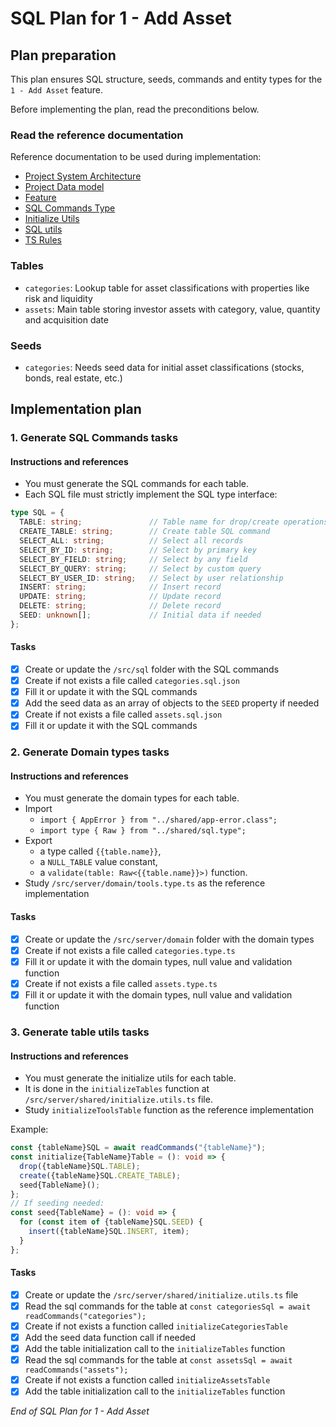 # SQL Plan for **1 - Add Asset**

## Plan preparation

This plan ensures SQL structure, seeds, commands and entity types for the `1 - Add Asset` feature.

Before implementing the plan, read the preconditions below.

### Read the reference documentation

Reference documentation to be used during implementation:

- [Project System Architecture](/docs/systems.blueprint.md)
- [Project Data model](/docs/data-model.blueprint.md)
- [Feature](/docs/1-add_asset/1-add_asset.blueprint.md)
- [SQL Commands Type](/src/server/shared/sql.type.ts)
- [Initialize Utils](/src/server/shared/initialize.utils.ts)
- [SQL utils](/src/server/shared/sql.utils.ts)
- [TS Rules](/.cursor/rules/type-script.mdc)

### Tables

- `categories`: Lookup table for asset classifications with properties like risk and liquidity
- `assets`: Main table storing investor assets with category, value, quantity and acquisition date

### Seeds

- `categories`: Needs seed data for initial asset classifications (stocks, bonds, real estate, etc.)

## Implementation plan

### 1. Generate SQL Commands tasks

#### Instructions and references

- You must generate the SQL commands for each table.
- Each SQL file must strictly implement the SQL type interface:
```typescript
type SQL = {
  TABLE: string;               // Table name for drop/create operations
  CREATE_TABLE: string;        // Create table SQL command
  SELECT_ALL: string;          // Select all records
  SELECT_BY_ID: string;        // Select by primary key
  SELECT_BY_FIELD: string;     // Select by any field
  SELECT_BY_QUERY: string;     // Select by custom query
  SELECT_BY_USER_ID: string;   // Select by user relationship
  INSERT: string;              // Insert record
  UPDATE: string;              // Update record
  DELETE: string;              // Delete record
  SEED: unknown[];             // Initial data if needed
};
```

#### Tasks

- [x] Create or update the `/src/sql` folder with the SQL commands
- [x] Create if not exists a file called `categories.sql.json`
- [x] Fill it or update it with the SQL commands
- [x] Add the seed data as an array of objects to the `SEED` property if needed
- [x] Create if not exists a file called `assets.sql.json`
- [x] Fill it or update it with the SQL commands

### 2. Generate Domain types tasks

#### Instructions and references
- You must generate the domain types for each table.
- Import
  - `import { AppError } from "../shared/app-error.class";`
  - `import type { Raw } from "../shared/sql.type";`
- Export 
  - a type called `{{table.name}}`, 
  - a `NULL_TABLE` value constant, 
  - a `validate(table: Raw<{{table.name}}>)` function.
- Study `/src/server/domain/tools.type.ts` as the reference implementation

#### Tasks

- [x] Create or update the `/src/server/domain` folder with the domain types
- [x] Create if not exists a file called `categories.type.ts`
- [x] Fill it or update it with the domain types, null value and validation function
- [x] Create if not exists a file called `assets.type.ts`
- [x] Fill it or update it with the domain types, null value and validation function

### 3. Generate table utils tasks

#### Instructions and references

- You must generate the initialize utils for each table.
- It is done in the `initializeTables` function at `/src/server/shared/initialize.utils.ts` file.
- Study `initializeToolsTable` function as the reference implementation

Example:
```typescript
const {tableName}SQL = await readCommands("{tableName}");
const initialize{TableName}Table = (): void => {
  drop({tableName}SQL.TABLE);
  create({tableName}SQL.CREATE_TABLE);
  seed{TableName}();
};
// If seeding needed:
const seed{TableName} = (): void => {
  for (const item of {tableName}SQL.SEED) {
    insert({tableName}SQL.INSERT, item);
  }
};
```

#### Tasks
- [x] Create or update the `/src/server/shared/initialize.utils.ts` file 
- [x] Read the sql commands for the table at `const categoriesSql = await readCommands("categories");`
- [x] Create if not exists a function called `initializeCategoriesTable`
- [x] Add the seed data function call if needed
- [x] Add the table initialization call to the `initializeTables` function
- [x] Read the sql commands for the table at `const assetsSql = await readCommands("assets");`
- [x] Create if not exists a function called `initializeAssetsTable`
- [x] Add the table initialization call to the `initializeTables` function

_End of SQL Plan for 1 - Add Asset_ 